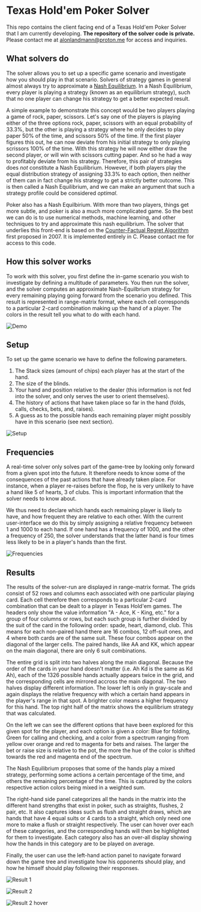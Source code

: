 # Texas Hold'em Poker Solver

This repo contains the client facing end of a Texas Hold'em Poker Solver that I am currently developing.
**The repository of the solver code is private.**
Please contact me at alonlandmann@proton.me for access and inquiries.

## What solvers do
The solver allows you to set up a specific game scenario and investigate how you should play in that scenario.
Solvers of strategy games in general almost always try to approximate a [Nash Equilibrium](https://en.wikipedia.org/wiki/Nash_equilibrium).
In a Nash Equilibrium, every player is playing a strategy (known as an equilibrium strategy), such that no one player can change his strategy to get a better expected result.

A simple example to demonstrate this concept would be two players playing a game of rock, paper, scissors.
Let's say one of the players is playing either of the three options rock, paper, scissors with an equal probability of 33.3%,
but the other is playing a strategy where he only decides to play paper 50% of the time, and scissors 50% of the time.
If the first player figures this out, he can now deviate from his initial strategy to only playing scrissors 100% of the time.
With this strategy he will now either draw the second player, or will win with scissors cutting paper. And so he had a way to profitably deviate from his strategy.
Therefore, this pair of strategies does *not* constitute a Nash Equilibrium.
However, if both players play the equal distribution strategy of assigning 33.3% to each option, then neither of them can in fact change his strategy to get a strictly better outcome.
This is then called a Nash Equilibrium, and we can make an argument that such a strategy profile could be considered *optimal*.

Poker also has a Nash Equilbirium. With more than two players, things get more subtle, and poker is also a much more complicated game.
So the best we can do is to use numerical methods, machine learning, and other techniques to try and approximate this nash equilibrium.
The solver that underlies this front-end is based on the [Counter-Factual Regret Algorithm](https://proceedings.neurips.cc/paper/2007/file/08d98638c6fcd194a4b1e6992063e944-Paper.pdf) first proposed in 2007.
It is implemented entirely in C. Please contact me for access to this code.

## How this solver works
To work with this solver, you first define the in-game scenario you wish to investigate by defining a multitude of parameters.
You then run the solver, and the solver computes an approximate Nash-Equilbrium strategy for every remaining playing going forward from the scenario you defined.
This result is represented in range-matrix format, where each cell corresponds to a particular 2-card combination making up the hand of a player.
The colors in the result tell you what to do with each hand.

![Demo](public/readme/solver-recording.gif)

## Setup
To set up the game scenario we have to define the following parameters.
1. The Stack sizes (amount of chips) each player has at the start of the hand.
2. The size of the blinds.
3. Your hand and position relative to the dealer (this information is not fed into the solver, and only serves the user to orient themselves).
4. The history of actions that have taken place so far in the hand (folds, calls, checks, bets, and, raises).
5. A guess as to the possible hands each remaining player might possibly have in this scenario (see next section).

![Setup](public/readme/setup.png)

## Frequencies
A real-time solver only solves part of the game-tree by looking only forward from a given spot into the future.
It therefore needs to know some of the consequences of the past actions that have already taken place.
For instance, when a player re-raises before the flop, he is very unlikely to have a hand like 5 of hearts, 3 of clubs.
This is important information that the solver needs to know about.

We thus need to declare which hands each remaining player is likely to have, and how frequent they are relative to each other.
With the current user-interface we do this by simply assigning a relative frequency between 1 and 1000 to each hand.
If one hand has a frequency of 1000, and the other a frequency of 250, the solver understands that the latter hand is four times less likely to be in a player's hands than the first.

![Frequencies](public/readme/frequencies.png)

## Results
The results of the solver-run are displayed in range-matrix format. The grids consist of 52 rows and columns each associated with one particular playing card.
Each cell therefore then corresponds to a particular 2-card combination that can be dealt to a player in Texas Hold'em games.
The headers only show the value information "A - Ace, K - King, etc." for a group of four columns or rows,
but each such group is further divided by the suit of the card in the following order: spade, heart, diamond, club. This means for each non-paired hand there are 16 combos, 12 off-suit ones, and 4 where both cards are of the same suit. These four combos appear on the diagonal of the larger cells. The paired hands, like AA and KK, which appear on the main diagonal, there are only 6 suit combinations.

The entire grid is split into two halves along the main diagonal. Because the order of the cards in your hand doesn't matter (i.e. Ah Kd is the same as Kd Ah), each of the 1326 possible hands actually appears twice in the grid, and the corresponding cells are mirrored accross the main diagonal. The two halves display different information. The lower left is only in gray-scale and again displays the relative frequency with which a certain hand appears in the player's range in that spot. A brighter color means a higher frequency for this hand. The top right half of the matrix shows the equilibrium strategy that was calculated.

On the left we can see the different options that have been explored for this given spot for the player, and each option is given a color: Blue for folding, Green for calling and checking, and a color from a spectrum ranging from yellow over orange and red to magenta for bets and raises. The larger the bet or raise size is relative to the pot, the more the hue of the color is shifted towards the red and magenta end of the spectrum.

The Nash Equilibrium proposes that some of the hands play a mixed strategy, performing some actions a certain percentage of the time, and others the remaining percentage of the time. This is captured by the colors respective action colors being mixed in a weighted sum.

The right-hand side panel categorizes all the hands in the matrix into the different hand strengths that exist in poker, such as straights, flushes, 2 pair, etc. It also captures ideas such as flush and straight draws, which are hands that have 4 equal suits or 4 cards to a straight, which only need one more to make a flush or straight respectively. The user can hover over each of these categories, and the corresponding hands will then be highlighted for them to investigate. Each category also has an over-all display showing how the hands in this category are to be played on average.

Finally, the user can use the left-hand action panel to navigate forward down the game tree and investigate how his opponents should play, and how he himself should play following their responses.

![Result 1](public/readme/result-1.png)

![Result 2](public/readme/result-2.png)

![Result 2 hover](public/readme/result-2-hover.png)
